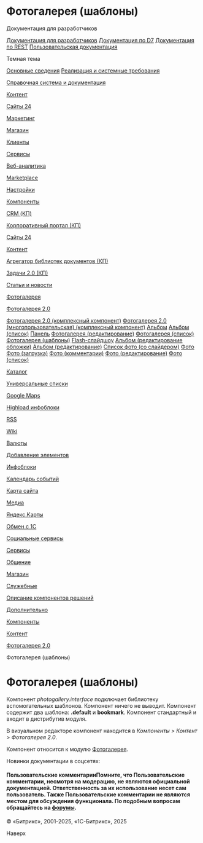 # Фотогалерея (шаблоны)

Документация для разработчиков

[Документация для разработчиков](https://dev.1c-bitrix.ru/api_help/)
[Документация по D7](https://dev.1c-bitrix.ru/api_d7/)
[Документация по REST](https://dev.1c-bitrix.ru/rest_help/)
[Пользовательская документация](https://dev.1c-bitrix.ru/user_help/)

Темная тема

[Основные сведения](/user_help/index.php)
[Реализация и системные требования](/user_help/reqintro.php)

[Справочная система и документация](/user_help/help/index.php)

[Контент](/user_help/content/index.php)

[Сайты 24](/user_help/sites24/index.php)

[Маркетинг](/user_help/marketing/index.php)

[Магазин](/user_help/store/index.php)

[Клиенты](/user_help/clients/index.php)

[Сервисы](/user_help/service/index.php)

[Веб-аналитика](/user_help/statistic/index.php)

[Marketplace](/user_help/marketplace/index.php)

[Настройки](/user_help/settings/index.php)

[Компоненты](/user_help/components/index.php)

[CRM (КП)](/user_help/components/crm/index.php)

[Корпоративный портал (КП)](/user_help/components/intranet/index.php)

[Сайты 24](/user_help/components/landing/index.php)

[Контент](/user_help/components/content/index.php)

[Агрегатор библиотек документов (КП)](/user_help/components/content/webdav/index.php)

[Задачи 2.0 (КП)](/user_help/components/content/tasks/index.php)

[Статьи и новости](/user_help/components/content/articles_and_news/index.php)

[Фотогалерея](/user_help/components/content/photogallery/index.php)

[Фотогалерея 2.0](/user_help/components/content/photogallery2/index.php)

[Фотогалерея 2.0 (комплексный компонент)](/user_help/components/content/photogallery2/photogallery.php)
[Фотогалерея 2.0 (многопользовательская) (комплексный компонент)](/user_help/components/content/photogallery2/photogallery_user_composite.php)
[Альбом](/user_help/components/content/photogallery2/photogallery_section.php)
[Альбом (список)](/user_help/components/content/photogallery2/photogallery_section_list.php)
[Панель](/user_help/components/content/photogallery2/photogallery_user.php)
[Фотогалерея (редактирование)](/user_help/components/content/photogallery2/photogallery_gallery_edit.php)
[Фотогалерея (список)](/user_help/components/content/photogallery2/photogallery_gallery_list.php)
[Фотогалерея (шаблоны)](/user_help/components/content/photogallery2/photogallery_interface.php)
[Flash-слайдшоу](/user_help/components/content/photogallery2/photogallery_imagerotator.php)
[Альбом (редактирование обложки)](/user_help/components/content/photogallery2/photogallery_section_edit_icon.php)
[Альбом (редактирование)](/user_help/components/content/photogallery2/photogallery_section_edit.php)
[Список фото (со слайдером)](/user_help/components/content/photogallery2/photogallery_detail_list_ex.php)
[Фото](/user_help/components/content/photogallery2/photogallery_detail.php)
[Фото (загрузка)](/user_help/components/content/photogallery2/photogallery_upload.php)
[Фото (комментарии)](/user_help/components/content/photogallery2/photogallery_detail_comment.php)
[Фото (редактирование)](/user_help/components/content/photogallery2/photogallery_detail_edit.php)
[Фото (список)](/user_help/components/content/photogallery2/photogallery_detail_list.php)

[Каталог](/user_help/components/content/catalog/index.php)

[Универсальные списки](/user_help/components/content/lists/index.php)

[Google Maps](/user_help/components/content/google_maps/index.php)

[Highload инфоблоки](/user_help/components/content/highload/index.php)

[RSS](/user_help/components/content/rss/index.php)

[Wiki](/user_help/components/content/wiki/index.php)

[Валюты](/user_help/components/content/currency/index.php)

[Добавление элементов](/user_help/components/content/adding/index.php)

[Инфоблоки](/user_help/components/content/infoblocks/index.php)

[Календарь событий](/user_help/components/content/calendar/index.php)

[Карта сайта](/user_help/components/content/sitemap/index.php)

[Медиа](/user_help/components/content/media/index.php)

[Яндекс.Карты](/user_help/components/content/yandex_map/index.php)

[Обмен с 1С](/user_help/components/content/1c_exchange/index.php)

[Социальные сервисы](/user_help/components/content/social_services/index.php)

[Сервисы](/user_help/components/services/index.php)

[Общение](/user_help/components/obschenie/index.php)

[Магазин](/user_help/components/magazin/index.php)

[Служебные](/user_help/components/sluzhebnie/index.php)

[Описание компонентов решений](/user_help/description_decisions/index.php)

[Дополнительно](/user_help/additional/index.php)

[Компоненты](/user_help/components/index.php)

[Контент](/user_help/components/content/index.php)

[Фотогалерея 2.0](/user_help/components/content/photogallery2/index.php)

Фотогалерея (шаблоны)

# Фотогалерея (шаблоны)

Компонент *photogallery.interface* подключает библиотеку вспомогательных шаблонов. Компонент ничего не выводит. Компонент содержит два шаблона: **.default** и **bookmark**. Компонент стандартный и входит в дистрибутив модуля.

В визуальном редакторе компонент находится в *Компоненты > Контент > Фотогалерея 2.0*.

Компонент относится к модулю [Фотогалерея](/user_help/content/iblock/photogallery/index.php).

Новинки документации в соцсетях:

#### Пользовательские комментарииПомните, что Пользовательские комментарии, несмотря на модерацию, не являются официальной документацией. Ответственность за их использование несет сам пользователь. Также Пользовательские комментарии не являются местом для обсуждения функционала. По подобным вопросам обращайтесь на [форумы](http://dev.1c-bitrix.ru/community/forums/group1/).

© «Битрикс», 2001-2025, «1С-Битрикс», 2025

Наверх